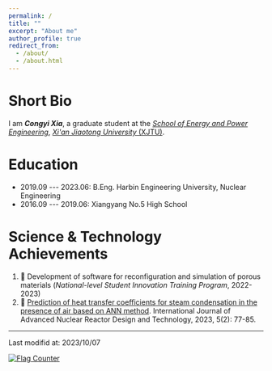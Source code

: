 ```yaml
---
permalink: /
title: ""
excerpt: "About me"
author_profile: true
redirect_from: 
  - /about/
  - /about.html
---
```



Short Bio
===

I am ***Congyi Xia***, a graduate student at the [*School of Energy and Power Engineering*](http://epe.xjtu.edu.cn/), [*Xi'an Jiaotong University* (XJTU)](http://www.xjtu.edu.cn/).


Education
===

* 2019.09 --- 2023.06: B.Eng. Harbin Engineering University, Nuclear Engineering
* 2016.09 --- 2019.06: Xiangyang No.5 High School


Science & Technology Achievements
===

1. 🥈 Development of software for reconfiguration and simulation of porous materials (*National-level Student Innovation Training Program*, 2022-2023)
2. 🥉 [Prediction of heat transfer coefficients for steam condensation in the presence of air based on ANN method](https://doi.org/10.1016/j.jandt.2023.07.001). International Journal of Advanced Nuclear Reactor Design and Technology, 2023, 5(2): 77-85.

---

Last modifid at: 2023/10/07

<a href="https://info.flagcounter.com/xPz9"><img src="https://s01.flagcounter.com/map/xPz9/size_s/txt_000000/border_CCCCCC/pageviews_0/viewers_0/flags_0/" alt="Flag Counter" border="0"></a>
